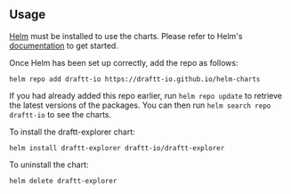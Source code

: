 ## Usage

[Helm](https://helm.sh) must be installed to use the charts.  Please refer to
Helm's [documentation](https://helm.sh/docs) to get started.

Once Helm has been set up correctly, add the repo as follows:

    helm repo add draftt-io https://draftt-io.github.io/helm-charts

If you had already added this repo earlier, run `helm repo update` to retrieve
the latest versions of the packages.  You can then run `helm search repo
draftt-io` to see the charts.

To install the draftt-explorer chart:

    helm install draftt-explorer draftt-io/draftt-explorer

To uninstall the chart:

    helm delete draftt-explorer